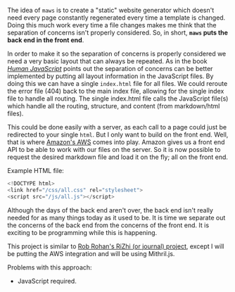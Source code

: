 The idea of `maws` is to create a "static" website generator which doesn't need every page constantly regenerated every time a template is changed. Doing this much work every time a file changes makes me think that the separation of concerns isn't properly considered. So, in short, **`maws` puts the back end in the front end**.

In order to make it so the separation of concerns is properly considered we need a very basic layout that can always be repeated. As in the book [*Human JavaScript*](http://humanjavascript.com/) points out the separation of concerns can be better implemented by putting all layout information in the JavaScript files. By doing this we can have a single `index.html` file for all files. We could reroute the error file (404) back to the main index file, allowing for the single index file to handle all routing. The single index.html file calls the JavaScript file(s) which handle all the routing, structure, and content (from markdown/html files).

This could be done easily with a server, as each call to a page could just be redirected to your single `html`. But I only want to build on the front end. Well, that is where [Amazon's AWS](http://aws.amazon.com/) comes into play. Amazon gives us a front end API to be able to work with our files on the server. So it is now possible to request the desired markdown file and load it on the fly; all on the front end.

Example HTML file:

```javascript
<!DOCTYPE html>
<link href="/css/all.css" rel="stylesheet">
<script src="/js/all.js"></script>
```

Although the days of the back end aren't over, the back end isn't really needed for as many things today as it used to be. It is time we separate out the concerns of the back end from the concerns of the front end. It is exciting to be programming while this is happening.

This project is similar to [Rob Rohan's RiZhi (or journal) project](https://github.com/robrohan/rizhi), except I will be putting the AWS integration and will be using Mithril.js.

Problems with this approach:

- JavaScript required.
